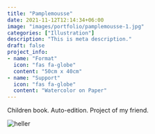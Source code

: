 ```yaml
---
title: "Pamplemousse"
date: 2021-11-12T12:14:34+06:00
image: "images/portfolio/pamplemousse-1.jpg"
categories: ["Illustration"]
description: "This is meta description."
draft: false
project_info:
- name: "Format"
  icon: "fas fa-globe"
  content: "50cm x 40cm"
- name: "Support"
  icon: "fas fa-globe"
  content: "Watercolor on Paper"
---
```


Children book. Auto-edition. Project of my friend.

![heller](/images/portfolio/pamplemousse-2.jpg)
